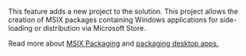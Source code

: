 ﻿This feature adds a new project to the solution. This project allows the creation of MSIX packages containing Windows applications for side-loading or distribution via Microsoft Store.

Read more about [MSIX Packaging](https://aka.ms/msix) and [packaging desktop apps.](https://docs.microsoft.com/windows/msix/desktop/desktop-to-uwp-packaging-dot-net)